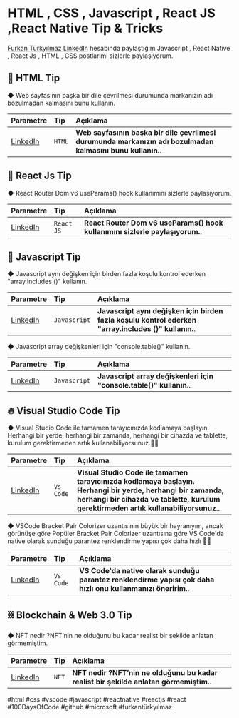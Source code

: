 # HTML , CSS , Javascript , React JS ,React Native Tip & Tricks

[Furkan Türkyılmaz LinkedIn](https://www.linkedin.com/in/furkanturkyilmaz/) hesabında paylaştığım Javascript , React Native , React Js , HTML , CSS postlarımı sizlerle paylaşıyorum.

## 🎯 HTML Tip

◆ Web sayfasının başka bir dile çevrilmesi durumunda markanızın adı bozulmadan kalmasını bunu kullanın.

| Parametre | Tip     | Açıklama                |
| :-------- | :------- | :------------------------- |
| [LinkedIn](https://www.linkedin.com/feed/update/urn:li:activity:6893438244155990016/) | `HTML` | **Web sayfasının başka bir dile çevrilmesi durumunda markanızın adı bozulmadan kalmasını bunu kullanın.**. |

## 🔮 React Js Tip

◆ React Router Dom v6 useParams() hook kullanımını sizlerle paylaşıyorum.

| Parametre | Tip     | Açıklama                |
| :-------- | :------- | :------------------------- |
| [LinkedIn](https://www.linkedin.com/feed/update/urn:li:activity:6910099710393421825/) | `React JS` | **React Router Dom v6 useParams() hook kullanımını sizlerle paylaşıyorum.**. |


## 📍 Javascript Tip

◆ Javascript aynı değişken için birden fazla koşulu kontrol ederken "array.includes ()" kullanın. 

| Parametre | Tip     | Açıklama                |
| :-------- | :------- | :------------------------- |
| [LinkedIn](https://www.linkedin.com/feed/update/urn:li:activity:6763043850916290560/) | `Javascript` | **Javascript aynı değişken için birden fazla koşulu kontrol ederken "array.includes ()" kullanın.**. |

◆ Javascript array değişkenleri için "console.table()" kullanın. 

| Parametre | Tip     | Açıklama                |
| :-------- | :------- | :------------------------- |
| [LinkedIn](https://www.linkedin.com/posts/furkanturkyilmaz_coding-codenewbie-ios-activity-6760125419564933120-SL1Y?utm_source=linkedin_share&utm_medium=member_desktop_web) | `Javascript` | **Javascript array değişkenleri için "console.table()" kullanın.**. |


## 🔥 Visual Studio Code Tip

◆ Visual Studio Code ile tamamen tarayıcınızda kodlamaya başlayın. Herhangi bir yerde, herhangi bir zamanda, herhangi bir cihazda ve tablette, kurulum gerektirmeden artık kullanabiliyorsunuz.👌🏻

| Parametre | Tip     | Açıklama                |
| :-------- | :------- | :------------------------- |
| [LinkedIn](https://www.linkedin.com/feed/update/urn:li:activity:6857235286687059968/) | `Vs Code` | **Visual Studio Code ile tamamen tarayıcınızda kodlamaya başlayın. Herhangi bir yerde, herhangi bir zamanda, herhangi bir cihazda ve tablette, kurulum gerektirmeden artık kullanabiliyorsunuz..**. |



◆ VSCode Bracket Pair Colorizer uzantısının büyük bir hayranıyım, ancak görünüşe göre Popüler Bracket Pair Colorizer uzantısına göre VS Code'da native olarak sunduğu parantez renklendirme yapısı çok daha hızlı 👌🏻

| Parametre | Tip     | Açıklama                |
| :-------- | :------- | :------------------------- |
| [LinkedIn](https://www.linkedin.com/feed/update/urn:li:activity:6868868998092652544/) | `Vs Code` | **VS Code'da native olarak sunduğu parantez renklendirme yapısı çok daha hızlı onu kullanmanızı öneririm.**. |


## ⛓ Blockchain & Web 3.0 Tip

◆ NFT nedir ?NFT’nin ne olduğunu bu kadar realist bir şekilde anlatan görmemiştim.

| Parametre | Tip     | Açıklama                |
| :-------- | :------- | :------------------------- |
| [LinkedIn](https://www.linkedin.com/posts/furkanturkyilmaz_blockchain-nft-future-activity-6908661736975536128-f3Tn?utm_source=linkedin_share&utm_medium=member_desktop_web) | `NFT` | **NFT nedir ?NFT’nin ne olduğunu bu kadar realist bir şekilde anlatan görmemiştim.**.|


#html #css #vscode #javascript #reactnative #reactjs #react #100DaysOfCode #github #microsoft #furkantürkyılmaz




  
